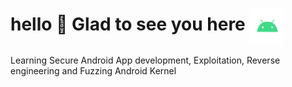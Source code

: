 # hello :wave: Glad to see you here <img align="center" alt="Android" width="55" src="/assets/android.webp"/>
Learning Secure Android App development, Exploitation, Reverse engineering and Fuzzing Android Kernel
